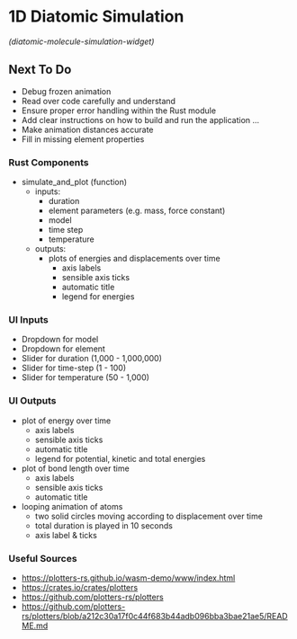 
# 1D Diatomic Simulation
*(diatomic-molecule-simulation-widget)*

## Next To Do
 - Debug frozen animation 
 - Read over code carefully and understand 
 - Ensure proper error handling within the Rust module
 - Add clear instructions on how to build and run the application
...
 - Make animation distances accurate
 - Fill in missing element properties










### Rust Components

 - simulate_and_plot (function)
     - inputs: 
        - duration
        - element parameters (e.g. mass, force constant)
        - model
        - time step
        - temperature
     - outputs:
        - plots of energies and displacements over time
            - axis labels
            - sensible axis ticks
            - automatic title
            - legend for energies

### UI Inputs

 - Dropdown for model
 - Dropdown for element
 - Slider for duration (1,000 - 1,000,000)
 - Slider for time-step (1 - 100)
 - Slider for temperature (50 - 1,000)

### UI Outputs

  - plot of energy over time
     - axis labels
     - sensible axis ticks
     - automatic title
     - legend for potential, kinetic and total energies
  - plot of bond length over time
     - axis labels
     - sensible axis ticks
     - automatic title
  - looping animation of atoms
     - two solid circles moving according to displacement over time
     - total duration is played in 10 seconds
     - axis label & ticks


### Useful Sources

 - https://plotters-rs.github.io/wasm-demo/www/index.html
 - https://crates.io/crates/plotters
 - https://github.com/plotters-rs/plotters
 - https://github.com/plotters-rs/plotters/blob/a212c30a17f0c44f683b44adb096bba3bae21ae5/README.md
